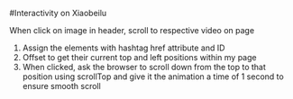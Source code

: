 #Interactivity on Xiaobeilu

When click on image in header, scroll to respective video on page
  1. Assign the elements with hashtag href attribute and ID
  2. Offset to get their current top and left positions within my page 
  3. When clicked, ask the browser to scroll down from the top to that position using scrollTop and give it the animation a time of 1 second to ensure smooth scroll 

